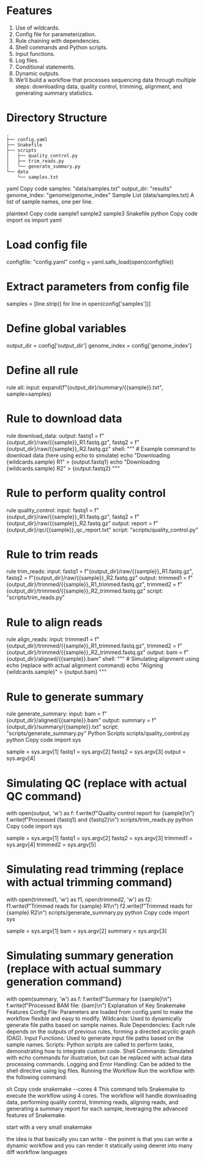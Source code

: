 # Features
1. Use of wildcards.
1. Config file for parameterization.
1. Rule chaining with dependencies.
1. Shell commands and Python scripts.
1. Input functions.
1. Log files.
1. Conditional statements.
1. Dynamic outputs.
1. We'll build a workflow that processes sequencing data through multiple steps: downloading data, quality control, trimming, alignment, and generating summary statistics.

# Directory Structure

```
.
├── config.yaml
├── Snakefile
├── scripts
│   ├── quality_control.py
│   ├── trim_reads.py
│   └── generate_summary.py
└── data
    └── samples.txt
```

yaml
Copy code
samples: "data/samples.txt"
output_dir: "results"
genome_index: "genome/genome_index"
Sample List (data/samples.txt)
A list of sample names, one per line.

plaintext
Copy code
sample1
sample2
sample3
Snakefile
python
Copy code
import os
import yaml

# Load config file
configfile: "config.yaml"
config = yaml.safe_load(open(configfile))

# Extract parameters from config file
samples = [line.strip() for line in open(config['samples'])]

# Define global variables
output_dir = config['output_dir']
genome_index = config['genome_index']

# Define all rule
rule all:
    input:
        expand(f"{output_dir}/summary/{{sample}}.txt", sample=samples)

# Rule to download data
rule download_data:
    output:
        fastq1 = f"{output_dir}/raw/{{sample}}_R1.fastq.gz",
        fastq2 = f"{output_dir}/raw/{{sample}}_R2.fastq.gz"
    shell:
        """
        # Example command to download data (here using echo to simulate)
        echo "Downloading {wildcards.sample} R1" > {output.fastq1}
        echo "Downloading {wildcards.sample} R2" > {output.fastq2}
        """

# Rule to perform quality control
rule quality_control:
    input:
        fastq1 = f"{output_dir}/raw/{{sample}}_R1.fastq.gz",
        fastq2 = f"{output_dir}/raw/{{sample}}_R2.fastq.gz"
    output:
        report = f"{output_dir}/qc/{{sample}}_qc_report.txt"
    script:
        "scripts/quality_control.py"

# Rule to trim reads
rule trim_reads:
    input:
        fastq1 = f"{output_dir}/raw/{{sample}}_R1.fastq.gz",
        fastq2 = f"{output_dir}/raw/{{sample}}_R2.fastq.gz"
    output:
        trimmed1 = f"{output_dir}/trimmed/{{sample}}_R1_trimmed.fastq.gz",
        trimmed2 = f"{output_dir}/trimmed/{{sample}}_R2_trimmed.fastq.gz"
    script:
        "scripts/trim_reads.py"

# Rule to align reads
rule align_reads:
    input:
        trimmed1 = f"{output_dir}/trimmed/{{sample}}_R1_trimmed.fastq.gz",
        trimmed2 = f"{output_dir}/trimmed/{{sample}}_R2_trimmed.fastq.gz"
    output:
        bam = f"{output_dir}/aligned/{{sample}}.bam"
    shell:
        """
        # Simulating alignment using echo (replace with actual alignment command)
        echo "Aligning {wildcards.sample}" > {output.bam}
        """

# Rule to generate summary
rule generate_summary:
    input:
        bam = f"{output_dir}/aligned/{{sample}}.bam"
    output:
        summary = f"{output_dir}/summary/{{sample}}.txt"
    script:
        "scripts/generate_summary.py"
Python Scripts
scripts/quality_control.py
python
Copy code
import sys

sample = sys.argv[1]
fastq1 = sys.argv[2]
fastq2 = sys.argv[3]
output = sys.argv[4]

# Simulating QC (replace with actual QC command)
with open(output, 'w') as f:
    f.write(f"Quality control report for {sample}\n")
    f.write(f"Processed {fastq1} and {fastq2}\n")
scripts/trim_reads.py
python
Copy code
import sys

sample = sys.argv[1]
fastq1 = sys.argv[2]
fastq2 = sys.argv[3]
trimmed1 = sys.argv[4]
trimmed2 = sys.argv[5]

# Simulating read trimming (replace with actual trimming command)
with open(trimmed1, 'w') as f1, open(trimmed2, 'w') as f2:
    f1.write(f"Trimmed reads for {sample} R1\n")
    f2.write(f"Trimmed reads for {sample} R2\n")
scripts/generate_summary.py
python
Copy code
import sys

sample = sys.argv[1]
bam = sys.argv[2]
summary = sys.argv[3]

# Simulating summary generation (replace with actual summary generation command)
with open(summary, 'w') as f:
    f.write(f"Summary for {sample}\n")
    f.write(f"Processed BAM file: {bam}\n")
Explanation of Key Snakemake Features
Config File: Parameters are loaded from config.yaml to make the workflow flexible and easy to modify.
Wildcards: Used to dynamically generate file paths based on sample names.
Rule Dependencies: Each rule depends on the outputs of previous rules, forming a directed acyclic graph (DAG).
Input Functions: Used to generate input file paths based on the sample names.
Scripts: Python scripts are called to perform tasks, demonstrating how to integrate custom code.
Shell Commands: Simulated with echo commands for illustration, but can be replaced with actual data processing commands.
Logging and Error Handling: Can be added to the shell directive using log files.
Running the Workflow
Run the workflow with the following command:

sh
Copy code
snakemake --cores 4
This command tells Snakemake to execute the workflow using 4 cores. The workflow will handle downloading data, performing quality control, trimming reads, aligning reads, and generating a summary report for each sample, leveraging the advanced features of Snakemake.





start with a very small snakemake 

the idea is that basically you can write - the poinmt is that you can write a dynamic workflow and you can render it statically using dewret into many diff workflow languages 